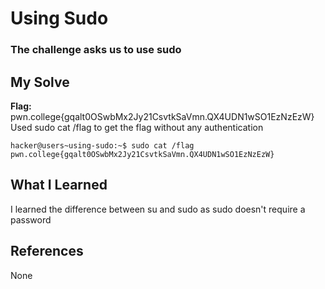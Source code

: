 # Using Sudo
### The challenge asks us to use sudo 


## My Solve
**Flag:** pwn.college{gqalt0OSwbMx2Jy21CsvtkSaVmn.QX4UDN1wSO1EzNzEzW}
Used sudo cat /flag to get the flag without any authentication 



```
hacker@users~using-sudo:~$ sudo cat /flag
pwn.college{gqalt0OSwbMx2Jy21CsvtkSaVmn.QX4UDN1wSO1EzNzEzW}
```

## What I Learned
I learned the difference between su and sudo as sudo doesn't 
require a password 

## References
None
